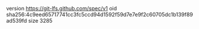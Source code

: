 version https://git-lfs.github.com/spec/v1
oid sha256:4c9eed65717741cc3fc5ccd94d1592f59d7e7e9f2c60705dc1b139f89ad539fd
size 3285
